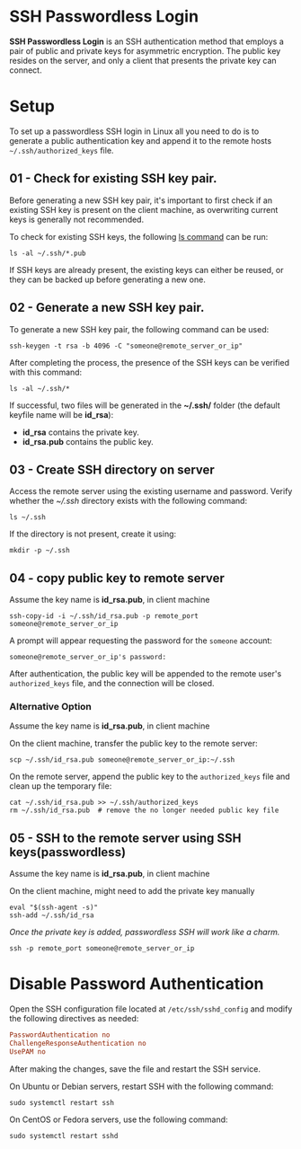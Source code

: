 # SSH Passwordless Login 
**SSH Passwordless Login** is an SSH authentication method that employs a pair of public and private keys for asymmetric encryption. The public key resides on the server, and only a client that presents the private key can connect.

# Setup 
To set up a passwordless SSH login in Linux all you need to do is to generate a public authentication key and append it to the remote hosts `~/.ssh/authorized_keys` file.

## 01 - Check for existing SSH key pair.
Before generating a new SSH key pair, it's important to first check if an existing SSH key is present on the client machine, as overwriting current keys is generally not recommended.

To check for existing SSH keys, the following [ls command](https://linuxize.com/post/how-to-list-files-in-linux-using-the-ls-command/) can be run:

```
ls -al ~/.ssh/*.pub
```

If SSH keys are already present, the existing keys can either be reused, or they can be backed up before generating a new one.

## 02 - Generate a new SSH key pair.
To generate a new SSH key pair, the following command can be used:

```
ssh-keygen -t rsa -b 4096 -C "someone@remote_server_or_ip"
```

After completing the process, the presence of the SSH keys can be verified with this command:

```
ls -al ~/.ssh/*
```

If successful, two files will be generated in the **~/.ssh/** folder (the default keyfile name will be **id_rsa**):

- **id_rsa** contains the private key.
- **id_rsa.pub** contains the public key.

## 03 - Create SSH directory on server 
Access the remote server using the existing username and password. Verify whether the _~/.ssh_ directory exists with the following command:

```
ls ~/.ssh
```

If the directory is not present, create it using:

```
mkdir -p ~/.ssh
```
    

## 04 - copy public key to remote server
Assume the key name is **id_rsa.pub**, in client machine
```
ssh-copy-id -i ~/.ssh/id_rsa.pub -p remote_port someone@remote_server_or_ip
```

A prompt will appear requesting the password for the `someone` account:

```
someone@remote_server_or_ip's password:
```

After authentication, the public key will be appended to the remote user's `authorized_keys` file, and the connection will be closed.

### Alternative Option
Assume the key name is **id_rsa.pub**, in client machine

On the client machine, transfer the public key to the remote server:

```
scp ~/.ssh/id_rsa.pub someone@remote_server_or_ip:~/.ssh
```

On the remote server, append the public key to the `authorized_keys` file and clean up the temporary file:

```
cat ~/.ssh/id_rsa.pub >> ~/.ssh/authorized_keys
rm ~/.ssh/id_rsa.pub  # remove the no longer needed public key file
```

## 05 - SSH to the remote server using SSH keys(passwordless)
Assume the key name is **id_rsa.pub**, in client machine

On the client machine, might need to add the private key manually
```
eval "$(ssh-agent -s)"
ssh-add ~/.ssh/id_rsa
```

*Once the private key is added, passwordless SSH will work like a charm.*
```
ssh -p remote_port someone@remote_server_or_ip
```

# Disable Password Authentication
Open the SSH configuration file located at `/etc/ssh/sshd_config` and modify the following directives as needed:

```ini
PasswordAuthentication no
ChallengeResponseAuthentication no
UsePAM no
```

After making the changes, save the file and restart the SSH service.

On Ubuntu or Debian servers, restart SSH with the following command:

```
sudo systemctl restart ssh
```

On CentOS or Fedora servers, use the following command:

```
sudo systemctl restart sshd
```